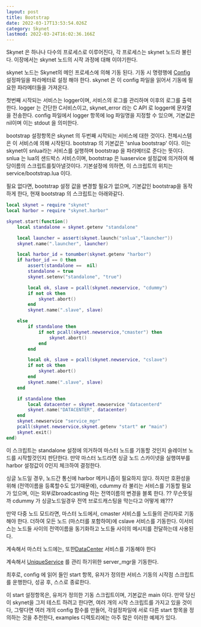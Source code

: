 ```yaml
---
layout: post
title: Bootstrap
date: 2022-03-17T13:53:54.026Z
category: Skynet
lastmod: 2022-03-24T16:02:36.166Z
---
```


Skynet 은 하나나 다수의 프로세스로 이루어진다, 각 프로세스는 skynet 노드라 불린다. 이장에서는 skynet 노드의 시작 과정에 대해 이야기한다.

skynet 노드는 Skynet의 메인 프로세스에 의해 기동 된다. 기동 시 명령행에 [Config](2022-03-17-Config.md)  설정파일을 파라메터로 설정 해야 한다. skynet 은 이 config 파일을 읽어서 기동에 필요한 파라메터들을 가져온다.

첫번째 시작되는 서비스는 logger이며, 서비스의 로그를 관리하며 이후의 로그를 출력한다. logger 는 간단한  C서비스이고, skynet_error 라는 C API 로 logger에 문자열을 전송한다. config 파일에서 logger 항목에 log 파일명을 지정할 수 있으며, 기본값은 nil이며 이는 stdout 을 의미한다.


bootstrap 설정항목은 skynet 의 두번째 시작되는 서비스에 대한 것이다. 전체시스템은 이 서비스에 의해 시작된다. bootstrap 의 기본값은 'snlua bootstrap' 이다.  이는 skynet이 snlua라는 서비스를 실행하며 bootstrap 을 파라메터로 준다는 뜻이다.  snlua 는 lua의 샌드박스 서비스이며, bootstrap 은 luaservice 설정값에 의거하여  해당이름의 스크립트를칮아낼것이다.  기본설정에 의하면, 이 스크립트의 위치는 service/bootstrap.lua 이다.


필요 없다면,  bootstrap 설정 값을 변경할 필요가 없으며, 기본값인 bootstrap을 동작하게 한다, 현재 bootstrap 의 스크립트는 아래와같다.
```lua
local skynet = require "skynet"
local harbor = require "skynet.harbor"

skynet.start(function()
	local standalone = skynet.getenv "standalone"

	local launcher = assert(skynet.launch("snlua","launcher"))
	skynet.name(".launcher", launcher)

	local harbor_id = tonumber(skynet.getenv "harbor")
	if harbor_id == 0 then
		assert(standalone ==  nil)
		standalone = true
		skynet.setenv("standalone", "true")

		local ok, slave = pcall(skynet.newservice, "cdummy")
		if not ok then
			skynet.abort()
		end
		skynet.name(".slave", slave)

	else
		if standalone then
			if not pcall(skynet.newservice,"cmaster") then
				skynet.abort()
			end
		end

		local ok, slave = pcall(skynet.newservice, "cslave")
		if not ok then
			skynet.abort()
		end
		skynet.name(".slave", slave)
	end

	if standalone then
		local datacenter = skynet.newservice "datacenterd"
		skynet.name("DATACENTER", datacenter)
	end
	skynet.newservice "service_mgr"
	pcall(skynet.newservice,skynet.getenv "start" or "main")
	skynet.exit()
end)
```

이 스크립트는 standalone 설정에 의거하여 마스터 노드를 기동할 것인지 슬레이브 노드를 시작할것인지 판단한다. 만약 마스터 노드라면 싱글 노드 스카이넷을 실행여부를 harbor 설정값이 0인지 체크하여 결정한다.

싱글 노드일 경우, 노드간 통신에 harbor 메커니즘이 필요하지 않다. 하지만 호환성을 위해 (전역이름을 등록할수도 있기때문에), cdummy 라 불리는 서비스를 기동할 필요가 있으며, 이는 외부로broadcasting 하는 전역이름의 변경을 블록 한다.  ?? 무슨뜻일까 cdummy 가 싱글노드일경우 전역 브로드캐스팅을 막는다고 어떻게 왜???

만약 다중 노드 모드라면, 마스터 노드에서, cmaster 서비스를 노드들의 관리자로 기동해야 한다. 더하여 모든 노드 (마스터를 포함하여)에 cslave 서비스를 기동한다.  이서비스는 노드들 사이의 전역이름을 동기화하고 노드들 사이의 메시지를 전달하는데 사용된다.

계속해서 마스터 노드에는, 또한[DataCenter](2022-03-17-DataCenter.md) 서비스를 기동해야 한다

계속해서 [UniqueService](2022-03-17-UniqueService.md) 를 관리 하기위한 server_mgr을 기동한다.

최후로, config 에 읽어 들인 start 항목, 유저가 정의한 서비스 기동의 시작점 스크립트를 운행한다, 성공 후, 스스로 종료한다.

이 start 설정항목은, 유저가 정의한 기동 스크립트이며, 기본값은 main 이다. 만약 당신이 skynet을 그저 테스트 하려고 한다면, 여러 개의 시작 스크립트를 가지고 있을 것이다,  그렇다면 여러 개의 config 함수를 만들어, 각설정파일에 서로 다른 start 항목을 정의하는 것을 추천한다, examples 디렉토리에는 아주 많은 이러한 예제가 있다.
